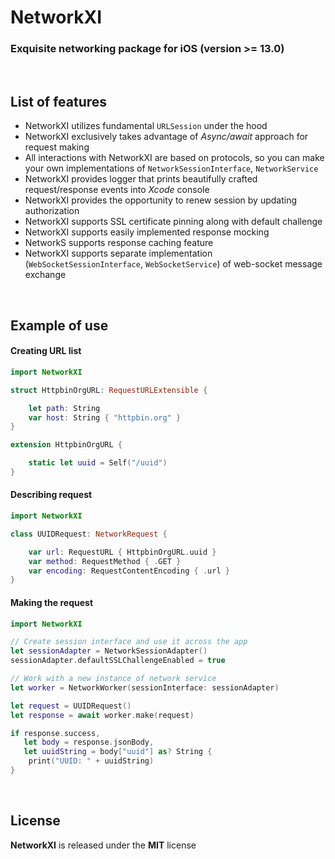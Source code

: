 # NetworkXI

### Exquisite networking package for iOS (version >= 13.0)

<br>

## List of features
- NetworkXI utilizes fundamental `URLSession` under the hood
- NetworkXI exclusively takes advantage of *Async/await* approach for request making
- All interactions with NetworkXI are based on protocols, so you can make your own implementations of
`NetworkSessionInterface`, `NetworkService`
- NetworkXI provides logger that prints beautifully crafted request/response events into *Xcode* console
- NetworkXI provides the opportunity to renew session by updating authorization
- NetworkXI supports SSL certificate pinning along with default challenge
- NetworkXI supports easily implemented response mocking
- NetworkS supports response caching feature
- NetworkXI supports separate implementation (`WebSocketSessionInterface`, `WebSocketService`) of web-socket message
exchange

<br>

## Example of use

#### Creating URL list
```Swift
import NetworkXI

struct HttpbinOrgURL: RequestURLExtensible {

    let path: String
    var host: String { "httpbin.org" }
}

extension HttpbinOrgURL {

    static let uuid = Self("/uuid")
}

```

#### Describing request
```Swift
import NetworkXI

class UUIDRequest: NetworkRequest {

    var url: RequestURL { HttpbinOrgURL.uuid }
    var method: RequestMethod { .GET }
    var encoding: RequestContentEncoding { .url }
}

```

#### Making the request
```Swift
import NetworkXI

// Create session interface and use it across the app
let sessionAdapter = NetworkSessionAdapter()
sessionAdapter.defaultSSLChallengeEnabled = true

// Work with a new instance of network service
let worker = NetworkWorker(sessionInterface: sessionAdapter)

let request = UUIDRequest()
let response = await worker.make(request)

if response.success,
   let body = response.jsonBody,
   let uuidString = body["uuid"] as? String {
    print("UUID: " + uuidString)
}
```

<br>

## License

**NetworkXI** is released under the **MIT** license
